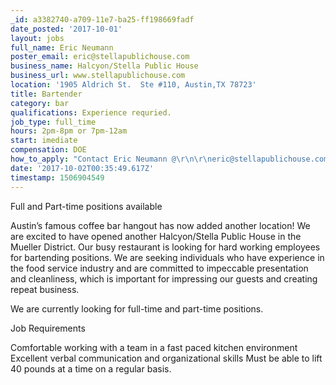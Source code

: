 ```yaml
---
_id: a3382740-a709-11e7-ba25-ff198669fadf
date_posted: '2017-10-01'
layout: jobs
full_name: Eric Neumann
poster_email: eric@stellapublichouse.com
business_name: Halcyon/Stella Public House
business_url: www.stellapublichouse.com
location: '1905 Aldrich St.  Ste #110, Austin,TX 78723'
title: Bartender
category: bar
qualifications: Experience requried.
job_type: full_time
hours: 2pm-8pm or 7pm-12am
start: imediate
compensation: DOE
how_to_apply: "Contact Eric Neumann @\r\n\r\neric@stellapublichouse.com\r\nor call\r\n254-247-4105"
date: '2017-10-02T00:35:49.617Z'
timestamp: 1506904549
---
```

Full and Part-time positions available
    
Austin’s famous coffee bar hangout has now added another location! We are excited to have opened another Halcyon/Stella Public House in the Mueller District. Our busy restaurant is looking for hard working employees for bartending positions.  We are seeking individuals who have experience in the food service industry and are committed to impeccable  presentation and cleanliness, which is important for impressing our guests and creating repeat business.

We are currently looking for full-time and part-time positions.

Job Requirements

Comfortable working with a team in a fast paced kitchen environment
Excellent verbal communication and organizational skills
Must be able to lift 40 pounds at a time on a regular basis.
